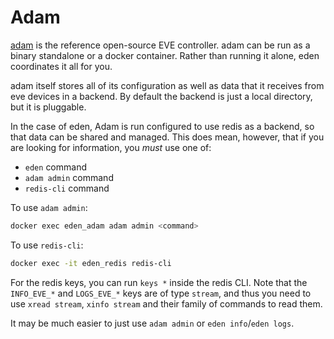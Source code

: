 # Adam

[adam](http://github.com/lf-edge/adam) is the reference open-source
EVE controller. adam can be run as a binary standalone or a docker
container. Rather than running it alone, eden coordinates it all for you.

adam itself stores all of its configuration as well as data that it
receives from eve devices in a backend. By default the backend
is just a local directory, but it is pluggable.

In the case of eden, Adam is run configured to use redis as a backend,
so that data can be shared and managed. This does mean, however,
that if you are looking for information, you _must_ use one of:

* `eden` command
* `adam admin` command
* `redis-cli` command

To use `adam admin`:

```sh
docker exec eden_adam adam admin <command>
```

To use `redis-cli`:

```sh
docker exec -it eden_redis redis-cli
```

For the redis keys, you can run `keys *` inside the redis CLI.
Note that the `INFO_EVE_*` and `LOGS_EVE_*` keys are of type `stream`,
and thus you need to use `xread stream`, `xinfo stream`
and their family of commands to read them.

It may be much easier to just use `adam admin` or `eden info`/`eden logs`.
